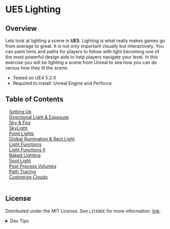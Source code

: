 # UE5 Lighting


<!-- OVERVIEW -->
## Overview

Lets look at lighting a scene in **UE5**. Lighting is what really makes games go from average to great. It is not only important visually but interactively. You can paint hints and paths for players to follow with light becoming one of the most powerful design aids to help players navigate your level. In this exercise you will be lighting a scene from Unreal to see how you can do versus how they lit the scene. 
  

* Tested on UE4 5.2.X
* Required to install: Unreal Engine and Perforce

<!-- TOC -->
## Table of Contents
<kbd></kbd> &nbsp;&nbsp; [Setting Up](setting-up/README.md#setting-up) <br>
<kbd></kbd> &nbsp;&nbsp; [Directional Light & Exposure](directional/README.md#directional-light--exposure) <br>
<kbd></kbd> &nbsp;&nbsp; [Sky & Fog](sky-fog/README.md#sky--fog) <br>
<kbd></kbd> &nbsp;&nbsp; [SkyLight](skylight/README.md#skylight) <br>
<kbd></kbd> &nbsp;&nbsp; [Point Lights](point-lights/README.md#point-lights) <br>
<kbd></kbd> &nbsp;&nbsp; [Global Illumination & Rect Light](gi-rect/README.md#global-illumination--rect-light) <br>
<kbd></kbd> &nbsp;&nbsp; [Light Functions](light-functions/README.md#light-functions) <br>
<kbd></kbd> &nbsp;&nbsp; [Light Functions II](light-functions-ii/README.md#light-functions-ii) <br>
<kbd></kbd> &nbsp;&nbsp; [Baked Lighting](baked-lighting/README.md#baked-lighting) <br>
<kbd></kbd> &nbsp;&nbsp; [Spot Light](spotlight/README.md#spot-light) <br>
<kbd></kbd> &nbsp;&nbsp; [Post Process Volumes](post-process/README.md#post-process-volumes) <br>
<kbd></kbd> &nbsp;&nbsp; [Path Tracing](path-tracing/README.md#path-tracing) <br>
<kbd></kbd> &nbsp;&nbsp; [Customize Clouds](sky-texture/README.md#customize-clouds) <br><br>

<!-- LICENSE -->
## License
Distributed under the MIT License. See `LICENSE` for more information: [link](LICENSE).


</p>
</details>
<details><summary>Dev Tips</summary>
make git m="add commit message"
</details>

